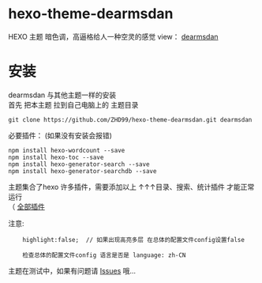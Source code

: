# hexo-theme-dearmsdan
HEXO 主题 暗色调，高逼格给人一种空灵的感觉 
view： [dearmsdan](https://dearmsdan.com/)

# 安装

dearmsdan 与其他主题一样的安装  
首先 把本主题 拉到自己电脑上的 主题目录

```
git clone https://github.com/ZHD99/hexo-theme-dearmsdan.git dearmsdan
```

 必要插件： (如果没有安装会报错)
```
npm install hexo-wordcount --save  
npm install hexo-toc --save  
npm install hexo-generator-search --save  
npm install hexo-generator-searchdb --save  
```

主题集合了hexo 许多插件，需要添加以上 ↑↑↑目录、搜索、统计插件 才能正常运行  
（ [全部插件](https://github.com/ZHD99/hexo-theme-dearmsdan/blob/master/package.json)

注意:    

```
    highlight:false;  // 如果出现高亮多层 在总体的配置文件config设置false
```
        检查总体的配置文件config 语言是否是 language: zh-CN


主题在测试中，如果有问题请 [Issues](https://github.com/ZHD99/hexo-theme-dearmsdan/issues) 哦...

